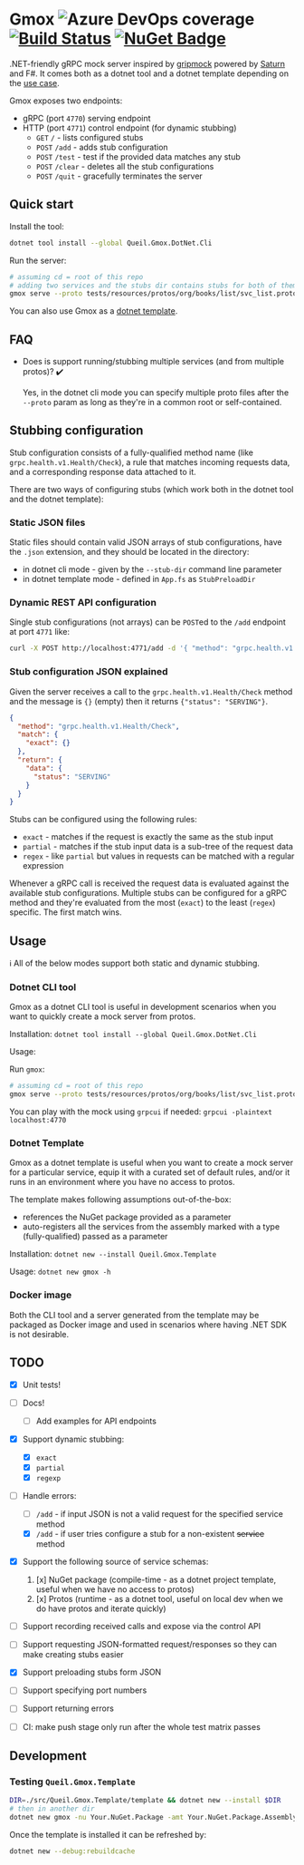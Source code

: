# Gmox ![Azure DevOps coverage](https://img.shields.io/azure-devops/coverage/queil/gmox/4) [![Build Status](https://dev.azure.com/queil/gmox/_apis/build/status/queil.gmox?branchName=main)](https://dev.azure.com/queil/gmox/_build/latest?definitionId=4&branchName=main) [![NuGet Badge](https://buildstats.info/nuget/Queil.Gmox.Dotnet.Cli?includePreReleases=true)](https://www.nuget.org/packages/Queil.Gmox.Dotnet.Cli)

.NET-friendly gRPC mock server inspired by [gripmock](https://github.com/tokopedia/gripmock) powered by [Saturn](https://saturnframework.org/) and F#. It comes both as a dotnet tool and a dotnet template depending on the [use case](#usage).

Gmox exposes two endpoints:

* gRPC (port `4770`) serving endpoint
* HTTP (port `4771`) control endpoint (for dynamic stubbing)
  * `GET` `/` - lists configured stubs
  * `POST` `/add` - adds stub configuration
  * `POST` `/test` - test if the provided data matches any stub
  * `POST` `/clear` - deletes all the stub configurations
  * `POST` `/quit` - gracefully terminates the server

## Quick start

Install the tool:
```bash
dotnet tool install --global Queil.Gmox.DotNet.Cli
```

Run the server:

```bash
# assuming cd = root of this repo
# adding two services and the stubs dir contains stubs for both of them
gmox serve --proto tests/resources/protos/org/books/list/svc_list.proto tests/resources/protos/org/books/add/svc_add.proto --root tests/resources/protos --stub-dir tests/resources/stubs
```

You can also use Gmox as a [dotnet template](#dotnet-template).

## FAQ

* Does is support running/stubbing multiple services (and from multiple protos)? ✔️

  Yes, in the dotnet cli mode you can specify multiple proto files after the `--proto` param as long as they're in a common root or self-contained. 

## Stubbing configuration

Stub configuration consists of a fully-qualified method name (like `grpc.health.v1.Health/Check`),
a rule that matches incoming requests data, and a corresponding response data attached to it.

There are two ways of configuring stubs (which work both in the dotnet tool and the dotnet template):

### Static JSON files

Static files should contain valid JSON arrays of stub configurations, have the `.json` extension, and they should be located in the directory:

* in dotnet cli mode - given by the `--stub-dir` command line parameter 
* in dotnet template mode - defined in `App.fs` as `StubPreloadDir`

### Dynamic REST API configuration

Single stub configurations (not arrays) can be `POST`ed to the `/add` endpoint at port `4771` like:

```bash
curl -X POST http://localhost:4771/add -d '{ "method": "grpc.health.v1.Health/Check", "match": { "exact": {} }, "return": { "data": { "status": "NOT_SERVING" } } }'
```

### Stub configuration JSON explained

Given the server receives a call to the `grpc.health.v1.Health/Check` method and the message is `{}` (empty) then it returns `{"status": "SERVING"}`.

```json
{
  "method": "grpc.health.v1.Health/Check",
  "match": {
    "exact": {}
  }, 
  "return": {
    "data": {
      "status": "SERVING"
    }
  }
}
```

Stubs can be configured using the following rules:

* `exact` - matches if the request is exactly the same as the stub input
* `partial` - matches if the stub input data is a sub-tree of the request data
* `regex` - like `partial` but values in requests can be matched with a regular expression

Whenever a gRPC call is received the request data is evaluated against the available stub configurations.
Multiple stubs can be configured for a gRPC method and they're evaluated from the most (`exact`) to the least (`regex`) specific.
The first match wins.

## Usage

:information_source: All of the below modes support both static and dynamic stubbing.

### Dotnet CLI tool

Gmox as a dotnet CLI tool is useful in development scenarios when you want to quickly create a mock
server from protos.

Installation: `dotnet tool install --global Queil.Gmox.DotNet.Cli`

Usage: 

Run `gmox`:

```bash
# assuming cd = root of this repo
gmox serve --proto tests/resources/protos/org/books/list/svc_list.proto tests/resources/protos/org/books/add/svc_add.proto --root tests/resources/protos --stub-dir tests/resources/stubs
```

You can play with the mock using `grpcui` if needed: `grpcui -plaintext  localhost:4770`

### Dotnet Template

Gmox as a dotnet template is useful when you want to create a mock server for a particular service, equip it with a curated set of default rules, and/or it runs in an environment where you have no access to protos.

The template makes following assumptions out-of-the-box:

* references the NuGet package provided as a parameter
* auto-registers all the services from the assembly marked with a type (fully-qualified) passed as a parameter

Installation: `dotnet new --install Queil.Gmox.Template`

Usage: `dotnet new gmox -h`

### Docker image

Both the CLI tool and a server generated from the template may be packaged as Docker image and used in scenarios where having .NET SDK is not desirable.

## TODO

* [x] Unit tests!
* [ ] Docs!
  * [ ] Add examples for API endpoints
* [x] Support dynamic stubbing:
  * [x] `exact`
  * [x] `partial`
  * [x] `regexp`
* [ ] Handle errors:
  * [ ] `/add` - if input JSON is not a valid request for the specified service method
  * [x] `/add` - if user tries configure a stub for a non-existent ~~service~~ method
* [x] Support the following source of service schemas:
  1. [x] NuGet package (compile-time - as a dotnet project template, useful when we have no access to protos) 
  2. [x] Protos (runtime - as a dotnet tool, useful on local dev when we do have protos and iterate quickly)

* [ ] Support recording received calls and expose via the control API
* [ ] Support requesting JSON-formatted request/responses so they can make creating stubs easier
* [x] Support preloading stubs form JSON
* [ ] Support specifying port numbers
* [ ] Support returning errors
* [ ] CI: make push stage only run after the whole test matrix passes

## Development

### Testing `Queil.Gmox.Template`

```bash
DIR=./src/Queil.Gmox.Template/template && dotnet new --install $DIR
# then in another dir
dotnet new gmox -nu Your.NuGet.Package -amt Your.NuGet.Package.Assembly.Type
```

Once the template is installed it can be refreshed by:

```bash
dotnet new --debug:rebuildcache
```
